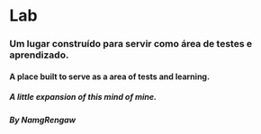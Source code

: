 # Lab
### Um lugar construído para servir como área de testes e aprendizado.
#### A place built to serve as a area of tests and learning. 

##### A little expansion of this mind of mine. 
##### By NamgRengaw
